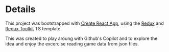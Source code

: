 # Details

This project was bootstrapped with [Create React App](https://github.com/facebook/create-react-app), using the [Redux](https://redux.js.org/) and [Redux Toolkit](https://redux-toolkit.js.org/) TS template.

This was created to play aroung with Github's Copilot and to explore the idea and enjoy the excercise reading game data from json files.
